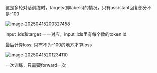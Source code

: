 这是多轮对话训练时，targets(即labels)的情况，只有assistant回复部分不是-100

![image-20250415200327458](/Users/zhouyi9/Projects/DenseHub/Interview/LLM/_imgs/multi_turn.png)



input_ids和target 一一对应，input_ids里有每个数的token id



最后计算loss: 只有不为-100的地方才算loss

![image-20250415201234110](/Users/zhouyi9/Projects/DenseHub/Interview/LLM/_imgs/multi_turn2.png)


一次训练，只需要forward一次


